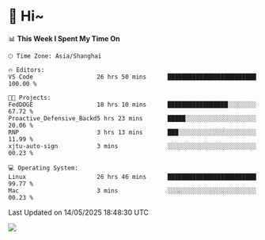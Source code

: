 # 👋 Hi~

<!--START_SECTION:waka-->
📊 **This Week I Spent My Time On** 

```text
🕑︎ Time Zone: Asia/Shanghai

🔥 Editors: 
VS Code                  26 hrs 50 mins      █████████████████████████   100.00 % 

🐱‍💻 Projects: 
FedDOGE                  18 hrs 10 mins      █████████████████░░░░░░░░   67.72 % 
Proactive_Defensive_Backd5 hrs 23 mins       █████░░░░░░░░░░░░░░░░░░░░   20.06 % 
RNP                      3 hrs 13 mins       ███░░░░░░░░░░░░░░░░░░░░░░   11.99 % 
xjtu-auto-sign           3 mins              ░░░░░░░░░░░░░░░░░░░░░░░░░   00.23 % 

💻 Operating System: 
Linux                    26 hrs 46 mins      █████████████████████████   99.77 % 
Mac                      3 mins              ░░░░░░░░░░░░░░░░░░░░░░░░░   00.23 % 
```


 Last Updated on 14/05/2025 18:48:30 UTC
<!--END_SECTION:waka-->

![](https://komarev.com/ghpvc/?username=lvdongyi&label=Profile%20views&color=0e75b6&style=flat)
<!---
lvdongyi/lvdongyi is a ✨ special ✨ repository because its `README.md` (this file) appears on your GitHub profile.
You can click the Preview link to take a look at your changes.
--->
